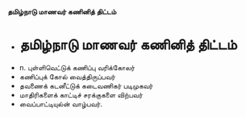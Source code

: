 **தமிழ்நாடு மாணவர் கணினித் திட்டம்**
- # தமிழ்நாடு மாணவர் கணினித் திட்டம்
- n. புள்ளிவெட்டுக் கணிப்பு வரிக்கோலர்
- கணிப்புக் கோல் வைத்திருப்பவர்
- தவணைக் கடனீட்டுக் கடைவணிகர் படிமுகவர்
- மாதிரிகளைக் காட்டிச் சரக்குகளை விற்பவர்
- வைப்பாட்டியுல்ன் வாழ்பவர்.

